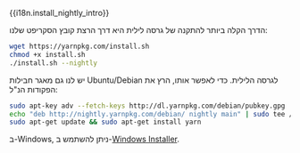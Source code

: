 {{i18n.install_nightly_intro}}

הדרך הקלה ביותר להתקנה של גרסה לילית היא דרך הרצת קובץ הסקריפט שלנו:

```sh
wget https://yarnpkg.com/install.sh
chmod +x install.sh
./install.sh --nightly
```

יש לנו גם מאגר חבילות Ubuntu/Debian לגרסה הלילית. כדי לאפשר אותו, הרץ את הפקודות הנ"ל:

```sh
sudo apt-key adv --fetch-keys http://dl.yarnpkg.com/debian/pubkey.gpg
echo "deb http://nightly.yarnpkg.com/debian/ nightly main" | sudo tee /etc/apt/sources.list.d/yarn-nightly.list
sudo apt-get update && sudo apt-get install yarn
```

ב-Windows, ניתן להשתמש ב-[Windows Installer](https://nightly.yarnpkg.com/latest.msi).